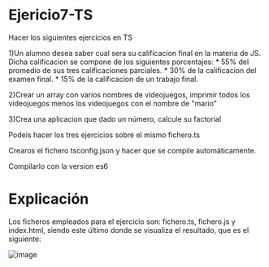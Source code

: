 # Ejericio7-TS
Hacer los siguientes ejercicios en TS

1)Un alumno desea saber cual sera su calificacion final en la materia de 
JS. Dicha calificacion se compone de los siguientes porcentajes:
    * 55% del promedio de sus tres calificaciones parciales.
    * 30% de la calificacion del examen final.
    * 15% de la calificacion de un trabajo final.

2)Crear un array con varios nombres de videojuegos, imprimir todos los
videojuegos menos los videojuegos con el nombre de "mario"

3)Crea una aplicacion que dado un número, calcule su factorial

Podeis hacer los tres ejercicios sobre el mismo fichero.ts

Crearos el fichero tsconfig.json y hacer que se compile automáticamente.

Compilarlo con la version es6

# Explicación

Los ficheros empleados para el ejercicio son: fichero.ts, fichero.js y index.html, siendo este último donde se visualiza el resultado, que es el siguiente:

![image](https://user-images.githubusercontent.com/56034130/158961986-c703c390-2518-4ea2-b1f7-5a631eb31965.png)
